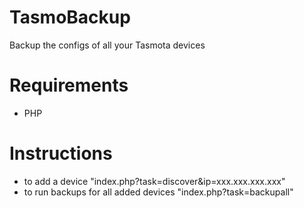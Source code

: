 # TasmoBackup
Backup the configs of all your Tasmota devices

# Requirements

* PHP

# Instructions

* to add a device "index.php?task=discover&ip=xxx.xxx.xxx.xxx"
* to run backups for all added devices "index.php?task=backupall"

